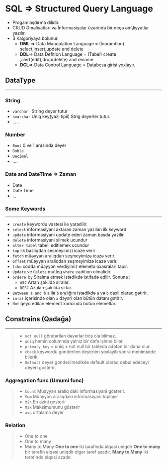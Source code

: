 # SQL  => Structured Query Language
- Progamlaşdırma dilidir.
- CRUD Əməliyatları və İnformasiyalar üzərində bir neçə əm\liyyatlar yazılır.
- 3 Kaigoriyaya bolunur.
	- **DML** => Data Manuplation Language = (İnoramtion) select,insert,update and delete
	- **DDL**=> Data Defition Language  = (Tabel) create ,alert(edit),drop(delete) and rename
	- **DCL**=> Data Control Language = Databesa girişi yoxlayır.

## DataType
***
### String
- `varchar ` String deyer tutur
- `nvarchar` Uniq key(yazi tipii) Strig deyerler tutur.
- .....
### Number
- `Bool` 0 ve 1 arasinda deyer
- `Doble`
- `Decimal`
- ....
### Date and DateTime => Zaman
- Date
- Date Time
- ...
### Some Keywords
***
- `create`  keywordu vastesi ile yaradilir.
- `select` informasiyani axtaran zaman yazilan ilk keyword
- `update` informasiyani update eden zaman basda yazilir.
- `delete` informasiyani silmek ucundur
- `alter tabel` tabeli editlemek ucundur
- `top` ilk basliqdan secmeyimizi icaze verir
- `fetch` müəyyən araliqdan seşmeyimizə icazə verir.
- `offset` müəyyən araliqdan seşmeyimizə icazə verir. 
- `like` codda müəyyən verdiyimiz elemetə oxasralari tapır.
- `Update` ve `Delete` mutleq `where` cadition olmalidir.
- `ordere by` Siralma etmək istədikdə istifadə edilir. Sonuna :
	- `ASC` Artan şəkildə siralar.
	- `DESC` Azalan şəkildə sırlar.
- `Between a and b`  `a` ilə `b` aralığını istədikdə `a` və `b` daxil olaraq gətirir.
- `in(a)`  içərisində olan `a` dəyəri olan bütün datanı gətirir.
- `Not` qeyd edilən element xaricində bütün elemetlər. 
## Constrains (Qadağa)
***
> - `not null` göndərilən dəyərlər boş ola bilməz.
> - `uniq` həmin columnda yalnız bir dəfə işlənə bilər.
> - `primary key`  = uniq + not null bir tableda adətən bir dənə olur.
> - `check` keywordu gonderilen deyerleri yoxlayib sonra menimsede bilerik.
>- `Default`  deyer gonderilmedikde default olaraq qebul edeceyi deyeri gosterir.

### Aggregation func (Umumi func)

> - `Count`  Müəyyən aralıq daki informasiyani göstərir.
> - `Sum`  Müəyyən araliqdaki informasiyani toplayır
> - `Min` En azini gosterir
> - `Max` Maksimumunu göstərir
> - `avg` ortalama deyer

### Relation
> - One to one
> - One to many
> - Many to  Many
**One to one** iki tərəfində əlqəsi uniqdir
**One to many**  bir tərəfin əlqəsi uniqdir digər tərəf azadır.
**Many to  Many**  iki tərəfində əlqəsi azadır.